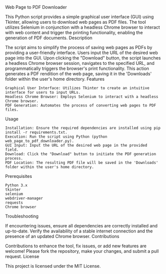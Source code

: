 Web Page to PDF Downloader

This Python script provides a simple graphical user interface (GUI) using Tkinter, allowing users to download web pages as PDF files. The tool utilizes Selenium in conjunction with a headless Chrome browser to interact with web content and trigger the printing functionality, enabling the generation of PDF documents.
Description

The script aims to simplify the process of saving web pages as PDFs by providing a user-friendly interface. Users input the URL of the desired web page into the GUI. Upon clicking the "Download" button, the script launches a headless Chrome browser session, navigates to the specified URL, and programmatically triggers the browser's print functionality. This action generates a PDF rendition of the web page, saving it in the 'Downloads' folder within the user's home directory.
Features

    Graphical User Interface: Utilizes Tkinter to create an intuitive interface for users to input URLs.
    Headless Chrome Browser: Employs Selenium to interact with a headless Chrome browser.
    PDF Generation: Automates the process of converting web pages to PDF files.

Usage

    Installation: Ensure the required dependencies are installed using pip install -r requirements.txt.
    Execution: Run the script using Python (python web_page_to_pdf_downloader.py).
    GUI Input: Input the URL of the desired web page in the provided field.
    Download: Click the "Download" button to initiate the PDF generation process.
    PDF Location: The resulting PDF file will be saved in the 'Downloads' folder within the user's home directory.

Prerequisites

    Python 3.x
    tkinter
    selenium
    webdriver-manager
    requests
    Chrome browser

Troubleshooting

If encountering issues, ensure all dependencies are correctly installed and up-to-date. Verify the availability of a stable internet connection and the presence of an updated Chrome browser.
Contributions

Contributions to enhance the tool, fix issues, or add new features are welcome! Please fork the repository, make your changes, and submit a pull request.
License

This project is licensed under the MIT License.

